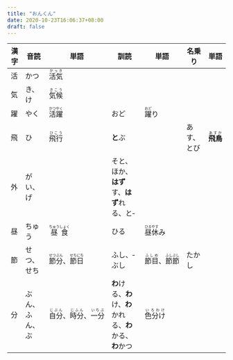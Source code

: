 ```yaml
---
title: "おんくん"
date: 2020-10-23T16:06:37+08:00
draft: false
---
```


漢字|音読|単語|訓読|単語|名乗り|単語
-|-|-|-|-|-|-
活|かつ|<ruby>活気<rp>(</rp><rt>かっき</rt><rp>)</rp></ruby>
気|き、け|<ruby>気候<rp>(</rp><rt>きこう</rt><rp>)</rp></ruby>
躍|やく|<ruby>活躍<rp>(</rp><rt>かつやく</rt><rp>)</rp></ruby>|おど|<ruby>躍<rp>(</rp><rt>おど</rt><rp>)</rp></ruby>り
飛|ひ|<ruby>飛行<rp>(</rp><rt>ひこう</rt><rp>)</rp></ruby>|**と**ぶ||あす、とび|<ruby>**飛鳥**<rp>(</rp><rt>あすか</rt><rp>)</rp></ruby>
外|がい、げ||そと、ほか、**はず**す、**はず**れる、と‐
昼|ちゅう|<ruby>昼食<rp>(</rp><rt>ちゅうしょく</rt><rp>)</rp></ruby>|ひる|<ruby>昼休<rp>(</rp><rt>ひるやす</rt><rp>)</rp></ruby>み
節|せつ、せち|<ruby>節分<rp>(</rp><rt>せつぶん</rt><rp>)</rp></ruby>、<ruby>節日<rp>(</rp><rt>せちにち</rt><rp>)</rp></ruby>|ふし、‐ぶし|<ruby>節目<rp>(</rp><rt>ふしめ</rt><rp>)</rp></ruby>、<ruby>節節<rp>(</rp><rt>ふしぶし</rt><rp>)</rp></ruby>|たかし|
分|ぶん、ふん、ぶ|<ruby>自分<rp>(</rp><rt>じぶん</rt><rp>)</rp></ruby>、<ruby>時分<rp>(</rp><rt>じふん</rt><rp>)</rp></ruby>、<ruby>一分<rp>(</rp><rt>いちぶ</rt><rp>)</rp></ruby>|**わ**ける、**わ**け、**わ**かれる、**わ**かる、**わ**かつ|<ruby>色分け<rp>(</rp><rt>いろわけ</rt><rp>)</rp></ruby>
